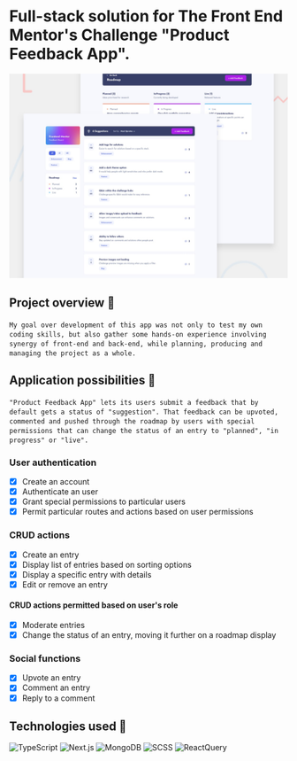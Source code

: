 # Full-stack solution for The Front End Mentor's Challenge "Product Feedback App".

![Design preview for the Product feedback app coding challenge](./preview.jpg)

## Project overview :space_invader:

`My goal over development of this app was not only to test my own coding skills, but also gather some hands-on experience involving synergy of front-end and back-end, while planning, producing and managing the project as a whole.`

## Application possibilities :person_fencing:

`"Product Feedback App" lets its users submit a feedback that by default gets a status of "suggestion". That feedback can be upvoted, commented and pushed through the roadmap by users with special permissions that can change the status of an entry to "planned", "in progress" or "live".`

### User authentication

- [x] Create an account
- [x] Authenticate an user
- [x] Grant special permissions to particular users
- [x] Permit particular routes and actions based on user permissions

### CRUD actions

- [x] Create an entry
- [x] Display list of entries based on sorting options
- [x] Display a specific entry with details
- [x] Edit or remove an entry

#### CRUD actions permitted based on user's role

- [x] Moderate entries
- [x] Change the status of an entry, moving it further on a roadmap display

### Social functions

- [x] Upvote an entry
- [x] Comment an entry
- [x] Reply to a comment

## Technologies used :robot:

![TypeScript](https://img.shields.io/badge/TypeScript-007ACC?style=for-the-badge&logo=typescript&logoColor=white)
![Next.js](https://img.shields.io/badge/next%20js-000000?style=for-the-badge&logo=nextdotjs&logoColor=white)
![MongoDB](https://img.shields.io/badge/MongoDB-4EA94B?style=for-the-badge&logo=mongodb&logoColor=white)
![SCSS](https://img.shields.io/badge/Sass-CC6699?style=for-the-badge&logo=sass&logoColor=whit)
![ReactQuery](https://img.shields.io/badge/React_Query-FF4154?style=for-the-badge&logo=ReactQuery&logoColor=white)
